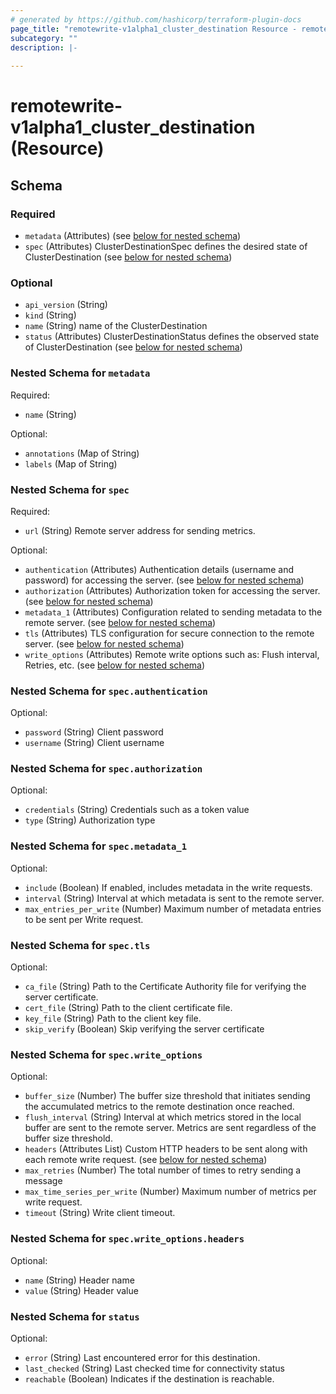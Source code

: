 ```yaml
---
# generated by https://github.com/hashicorp/terraform-plugin-docs
page_title: "remotewrite-v1alpha1_cluster_destination Resource - remotewrite-v1alpha1"
subcategory: ""
description: |-
  
---
```


# remotewrite-v1alpha1_cluster_destination (Resource)





<!-- schema generated by tfplugindocs -->
## Schema

### Required

- `metadata` (Attributes) (see [below for nested schema](#nestedatt--metadata))
- `spec` (Attributes) ClusterDestinationSpec defines the desired state of ClusterDestination (see [below for nested schema](#nestedatt--spec))

### Optional

- `api_version` (String)
- `kind` (String)
- `name` (String) name of the ClusterDestination
- `status` (Attributes) ClusterDestinationStatus defines the observed state of ClusterDestination (see [below for nested schema](#nestedatt--status))

<a id="nestedatt--metadata"></a>
### Nested Schema for `metadata`

Required:

- `name` (String)

Optional:

- `annotations` (Map of String)
- `labels` (Map of String)


<a id="nestedatt--spec"></a>
### Nested Schema for `spec`

Required:

- `url` (String) Remote server address for sending metrics.

Optional:

- `authentication` (Attributes) Authentication details (username and password) for accessing the server. (see [below for nested schema](#nestedatt--spec--authentication))
- `authorization` (Attributes) Authorization token for accessing the server. (see [below for nested schema](#nestedatt--spec--authorization))
- `metadata_1` (Attributes) Configuration related to sending metadata to the remote server. (see [below for nested schema](#nestedatt--spec--metadata_1))
- `tls` (Attributes) TLS configuration for secure connection to the remote server. (see [below for nested schema](#nestedatt--spec--tls))
- `write_options` (Attributes) Remote write options such as: Flush interval, Retries, etc. (see [below for nested schema](#nestedatt--spec--write_options))

<a id="nestedatt--spec--authentication"></a>
### Nested Schema for `spec.authentication`

Optional:

- `password` (String) Client password
- `username` (String) Client username


<a id="nestedatt--spec--authorization"></a>
### Nested Schema for `spec.authorization`

Optional:

- `credentials` (String) Credentials such as a token value
- `type` (String) Authorization type


<a id="nestedatt--spec--metadata_1"></a>
### Nested Schema for `spec.metadata_1`

Optional:

- `include` (Boolean) If enabled, includes metadata in the write requests.
- `interval` (String) Interval at which metadata is sent to the remote server.
- `max_entries_per_write` (Number) Maximum number of metadata entries to be sent per Write request.


<a id="nestedatt--spec--tls"></a>
### Nested Schema for `spec.tls`

Optional:

- `ca_file` (String) Path to the Certificate Authority file for verifying the server certificate.
- `cert_file` (String) Path to the client certificate file.
- `key_file` (String) Path to the client key file.
- `skip_verify` (Boolean) Skip verifying the server certificate


<a id="nestedatt--spec--write_options"></a>
### Nested Schema for `spec.write_options`

Optional:

- `buffer_size` (Number) The buffer size threshold that initiates sending the accumulated metrics to the remote destination once reached.
- `flush_interval` (String) Interval at which metrics stored in the local buffer are sent to the remote server.
Metrics are sent regardless of the buffer size threshold.
- `headers` (Attributes List) Custom HTTP headers to be sent along with each remote write request. (see [below for nested schema](#nestedatt--spec--write_options--headers))
- `max_retries` (Number) The total number of times to retry sending a message
- `max_time_series_per_write` (Number) Maximum number of metrics per write request.
- `timeout` (String) Write client timeout.

<a id="nestedatt--spec--write_options--headers"></a>
### Nested Schema for `spec.write_options.headers`

Optional:

- `name` (String) Header name
- `value` (String) Header value




<a id="nestedatt--status"></a>
### Nested Schema for `status`

Optional:

- `error` (String) Last encountered error for this destination.
- `last_checked` (String) Last checked time for connectivity status
- `reachable` (Boolean) Indicates if the destination is reachable.
